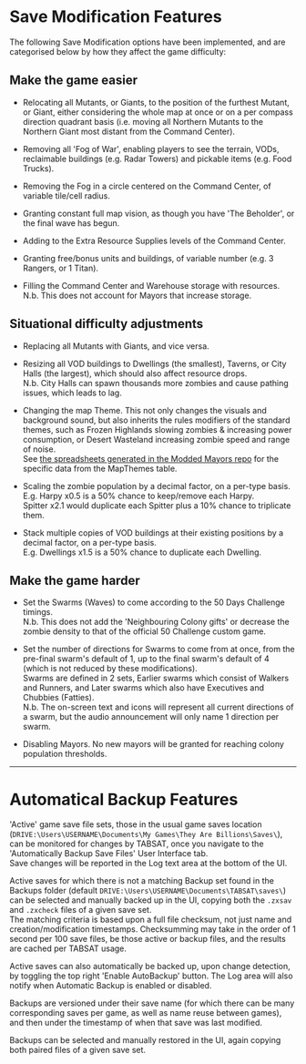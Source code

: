 # Save Modification Features

The following Save Modification options have been implemented, and are categorised below by how they affect the game difficulty:

## Make the game easier

* Relocating all Mutants, or Giants, to the position of the furthest Mutant, or Giant, either considering the whole map at once or on a per compass direction quadrant basis (i.e. moving all Northern Mutants to the Northern Giant most distant from the Command Center).

* Removing all 'Fog of War', enabling players to see the terrain, VODs, reclaimable buildings (e.g. Radar Towers) and pickable items (e.g. Food Trucks).

* Removing the Fog in a circle centered on the Command Center, of variable tile/cell radius.

* Granting constant full map vision, as though you have 'The Beholder', or the final wave has begun.

* Adding to the Extra Resource Supplies levels of the Command Center.

* Granting free/bonus units and buildings, of variable number (e.g. 3 Rangers, or 1 Titan).

* Filling the Command Center and Warehouse storage with resources.  
N.b. This does not account for Mayors that increase storage.

## Situational difficulty adjustments

* Replacing all Mutants with Giants, and vice versa.

* Resizing all VOD buildings to Dwellings (the smallest), Taverns, or City Halls (the largest), which should also affect resource drops.  
N.b. City Halls can spawn thousands more zombies and cause pathing issues, which leads to lag.

* Changing the map Theme. This not only changes the visuals and background sound, but also inherits the rules modifiers of the standard themes, such as Frozen Highlands slowing zombies & increasing power consumption, or Desert Wasteland increasing zombie speed and range of noise.  
See [the spreadsheets generated in the Modded Mayors repo](https://github.com/DaneelTrevize/Modded-Mayors/tree/master/Source) for the specific data from the MapThemes table.

* Scaling the zombie population by a decimal factor, on a per-type basis.  
E.g. Harpy x0.5 is a 50% chance to keep/remove each Harpy.  
Spitter x2.1 would duplicate each Spitter plus a 10% chance to triplicate them.

* Stack multiple copies of VOD buildings at their existing positions by a decimal factor, on a per-type basis.  
E.g. Dwellings x1.5 is a 50% chance to duplicate each Dwelling.

## Make the game harder

* Set the Swarms (Waves) to come according to the 50 Days Challenge timings.  
N.b. This does not add the 'Neighbouring Colony gifts' or decrease the zombie density to that of the official 50 Challenge custom game.

* Set the number of directions for Swarms to come from at once, from the pre-final swarm's default of 1, up to the final swarm's default of 4 (which is not reduced by these modifications).  
Swarms are defined in 2 sets, Earlier swarms which consist of Walkers and Runners, and Later swarms which also have Executives and Chubbies (Fatties).  
N.b. The on-screen text and icons will represent all current directions of a swarm, but the audio announcement will only name 1 direction per swarm.

* Disabling Mayors. No new mayors will be granted for reaching colony population thresholds.

----

# Automatical Backup Features

'Active' game save file sets, those in the usual game saves location (`DRIVE:\Users\USERNAME\Documents\My Games\They Are Billions\Saves\`), can be monitored for changes by TABSAT, once you navigate to the 'Automatically Backup Save Files' User Interface tab.  
Save changes will be reported in the Log text area at the bottom of the UI.

Active saves for which there is not a matching Backup set found in the Backups folder (default `DRIVE:\Users\USERNAME\Documents\TABSAT\saves\`) can be selected and manually backed up in the UI, copying both the `.zxsav` and `.zxcheck` files of a given save set.  
The matching criteria is based upon a full file checksum, not just name and creation/modification timestamps. Checksumming may take in the order of 1 second per 100 save files, be those active or backup files, and the results are cached per TABSAT usage.

Active saves can also automatically be backed up, upon change detection, by toggling the top right 'Enable AutoBackup' button. The Log area will also notify when Automatic Backup is enabled or disabled.

Backups are versioned under their save name (for which there can be many corresponding saves per game, as well as name reuse between games), and then under the timestamp of when that save was last modified.

Backups can be selected and manually restored in the UI, again copying both paired files of a given save set.
